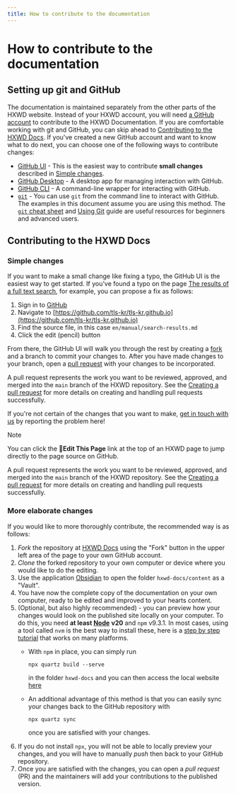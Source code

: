 ```yaml
---
title: How to contribute to the documentation
---
```


# How to contribute to the documentation

## Setting up git and GitHub

The documentation is maintained separately from the other parts of the HXWD website.   Instead of your HXWD account, you will need [a GitHub account](https://github.com/join) to contribute to the HXWD Documentation.
If you are comfortable working with git and GitHub, you can skip ahead to [Contributing to the HXWD Docs](#contributing-to-hxwd).
If you've created a new GitHub account and want to know what to do next, you can choose one of the following ways to contribute changes:

- [GitHub UI](https://docs.github.com/en/repositories/working-with-files/managing-files) -
  This is the easiest way to contribute **small changes** described in [Simple changes](#simple-changes).
- [GitHub Desktop](https://docs.github.com/en/get-started/using-github/github-desktop) - A desktop app for managing interaction with GitHub.
- [GitHub CLI](https://docs.github.com/en/github-cli/github-cli/about-github-cli) - A command-line wrapper for interacting with GitHub.
- [`git`](https://git-scm.com/downloads) - You can use `git` from the command line to interact with GitHub.
  The examples in this document assume you are using this method.
  The [`git` cheat sheet](https://training.github.com/) and [Using Git](https://docs.github.com/en/get-started) guide are useful resources for beginners and advanced users.
## Contributing to the HXWD Docs

### Simple changes

If you want to make a small change like fixing a typo, the GitHub UI is the easiest way to get started.
If you've found a typo on the page [The results of a full text search](Search%20results.md), for example, you can propose a fix as follows:

1. Sign in to [GitHub](https://github.com/)
2. Navigate to [https://github.com/tls-kr/tls-kr.github.io](https://github.com/tls-kr/tls-kr.github.io)
3. Find the source file, in this case `en/manual/search-results.md`
4. Click the edit (pencil) button

From there, the GitHub UI will walk you through the rest by creating a [fork](https://docs.github.com/en/get-started/quickstart/fork-a-repo) and a branch to commit your changes to.
After you have made changes to your branch, open a [pull request](https://docs.github.com/en/pull-requests/collaborating-with-pull-requests/proposing-changes-to-your-work-with-pull-requests/about-pull-requests) with your changes to be incorporated.

A pull request represents the work you want to be reviewed, approved, and merged into the `main` branch of the HXWD repository.
See the [Creating a pull request](#creating-a-pull-request) for more details on creating and handling pull requests successfully.

If you're not certain of the changes that you want to make, [get in touch with us](https://github.com/tls-kr/tls-kr.github.io/issues) by reporting the problem here!

> [!NOTE]
> You can click the 🌟**Edit This Page** link at the top of an HXWD page to jump directly to the page source on GitHub. 

A pull request represents the work you want to be reviewed, approved, and merged into the `main` branch of the HXWD repository.
See the [Creating a pull request](#creating-a-pull-request) for more details on creating and handling pull requests successfully.

### More elaborate changes

If you would like to more thoroughly contribute, the recommended way is as follows:
1. *Fork* the repository at [HXWD Docs](https://github.com/tls-kr/hxwd-docs) using the "Fork" button in the upper left area of the page to your own GitHub account.
2. *Clone* the forked repository to your own computer or device where you would like to do the editing.
3. Use the application [Obsidian](https://obsidian.md) to open the folder `hxwd-docs/content` as a "Vault". 
4. You have now the complete copy of the documentation on your own computer, ready to be edited and improved to your hearts content. 
5. (Optional, but also highly recommended) - you can preview how your changes would look on the published site locally on your computer. To do this, you need **at least [Node](https://nodejs.org/)** **v20** and `npm` v9.3.1. In most cases, using a tool called `nvm` is the best way to install these, here is a [step by step tutorial](https://dev.to/sanzhanov/node-version-manager-nvm-how-to-install-and-use-step-by-step-guide-k4a) that works on many platforms. 
	- With `npm` in place, you can simply run
	   ```
	   npx quartz build --serve
       ```
	    in the folder `hxwd-docs` and you can then access the local website [here](http://localhost:8080)
	 
	- An additional advantage of this method is that you can easily sync your changes back to the GitHub repository with
	   ```
	   npx quartz sync
	   ```
	   once you are satisfied with your changes.
6. If you do not install `npx`, you will not be able to locally preview your changes, and you will have to manually *push* then back to your GitHub repository.
7. Once you are satisfied with the changes, you can open a *pull request* (PR) and the maintainers will add your contributions to the published version. 